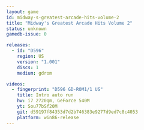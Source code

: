 ```yaml
---
layout: game
id: midway-s-greatest-arcade-hits-volume-2
title: "Midway's Greatest Arcade Hits Volume 2"
status: unknown
gamedb-issue: 0

releases:
  - id: "D596"
    region: US
    version: "1.001"
    discs: 1
    medium: gdrom

videos:
  - fingerprint: "D596 GD-ROM1/1 US"
    title: Intro auto run
    hw: i7 2720qm, GeForce 540M
    yt: Sou77bSf20M
    git: d59197f84353d7d2b746383e9277d9ed7c8c4053
    platform: win86-release
---
```

